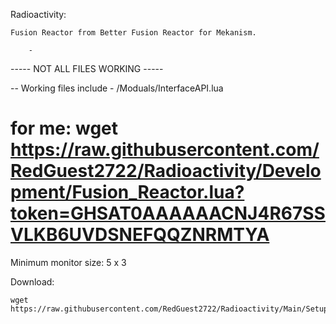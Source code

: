 Radioactivity: 

    Fusion Reactor from Better Fusion Reactor for Mekanism.

        -
        
        
        
----- NOT ALL FILES WORKING -----

 -- Working files include
     - /Moduals/InterfaceAPI.lua






































for me: wget https://raw.githubusercontent.com/RedGuest2722/Radioactivity/Development/Fusion_Reactor.lua?token=GHSAT0AAAAAACNJ4R67SSVLKB6UVDSNEFQQZNRMTYA
=======
Minimum monitor size: 5 x 3

Download: 

    wget https://raw.githubusercontent.com/RedGuest2722/Radioactivity/Main/Setup.lua